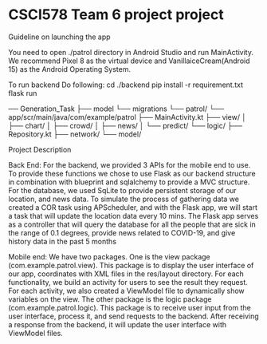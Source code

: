 # CSCI578 Team 6 project project

Guideline on launching the app

You need to open ./patrol directory in Android Studio and run MainActivity. We recommend
Pixel 8 as the virtual device and VanillaiceCream(Android 15) as the Android Operating System.

To run backend Do following:
cd ./backend
pip install -r requirement.txt
flask run

── Generation_Task
├── model
└── migrations
└── patrol/
└── app/scr/main/java/com/example/patrol
├── MainActivity.kt
├── view/
│ ├── chart/
│ ├── crowd/
│ ├── news/
│ └── predict/
└── logic/
├── Repository.kt
├── network/
└── model/

Project Description

Back End:
For the backend, we provided 3 APIs for the mobile end to use.
To provide these functions we chose to use Flask as our backend structure in combination with
blueprint and sqlalchemy to provide a MVC structure. For the database, we used SqLite to
provide persistent storage of our location, and news data.
To simulate the process of gathering data we created a COR task using APScheduler, and with
the Flask app, we will start a task that will update the location data every 10 mins.
The Flask app serves as a controller that will query the database for all the people that are sick in
the range of 0.1 degrees, provide news related to COVID-19, and give history data in the past 5
months


Mobile end:
We have two packages. One is the view package (com.example.patrol.view). This package is to
display the user interface of our app, coordinates with XML files in the res/layout directory. For
each functionality, we build an activity for users to see the result they request. For each activity,
we also created a ViewModel file to dynamically show variables on the view.
The other package is the logic package (com.example.patrol.logic). This package is to receive
user input from the user interface, process it, and send requests to the backend. After receiving a
response from the backend, it will update the user interface with ViewModel files.

